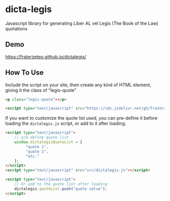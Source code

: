 # dicta-legis
Javascript library for generating Liber AL vel Legis (The Book of the Law) quotations

## Demo
https://fraterzeteo.github.io/dictalegis/

## How To Use
Include the script on your site, then create any kind of HTML element, giving it the class of "legis-quote"

```html
<p class="legis-quote"></p>

<script type="text/javascript" src="https://cdn.jsdelivr.net/gh/fraterzeteo/dictalegis-js/src/dictalegis.js"></script>
```

If you want to customize the quote list used, you can pre-define it before loading the `dictalegis.js` script, or add to it after loading.

```html
<script type="text/javascript">
    // pre-define quote list
    window.dictalegisQuoteList = [
         "quote 1",
         "quote 2",
         "etc."
    ];
</script>
<script type="text/javascript" src="src/dictalegis.js"></script>

<script type="text/javascript">
    // Or add to the quote list after loading
    dictalegis.quoteList.push("quote value");
</script>
```